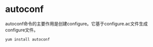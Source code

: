 # autoconf

autoconf命令的主要作用是创建configure。它基于configure.ac文件生成configure文件。

```shell
yum install autoconf
```